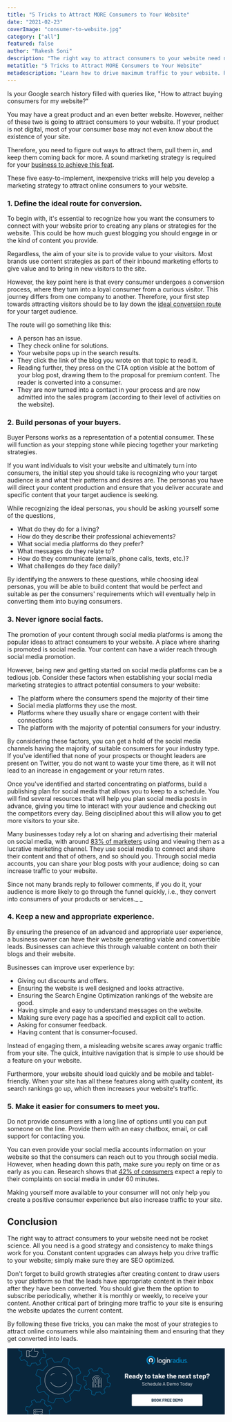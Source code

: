 ```yaml
---
title: "5 Tricks to Attract MORE Consumers to Your Website"
date: "2021-02-23"
coverImage: "consumer-to-website.jpg"
category: ["all"]
featured: false
author: "Rakesh Soni"
description: "The right way to attract consumers to your website need not be rocket science. All you need is a good strategy and consistency to make things work for you. Constant content upgrades can always help you drive traffic to your website; simply make sure they are SEO optimized."
metatitle: "5 Tricks to Attract MORE Consumers to Your Website"
metadescription: "Learn how to drive maximum traffic to your website. Read the best ways to develop a marketing strategy to attract online consumers to your website in 2021."
---
```



Is your Google search history filled with queries like, "How to attract buying consumers for my website?" 

You may have a great product and an even better website. However, neither of these two is going to attract consumers to your website. If your product is not digital, most of your consumer base may not even know about the existence of your site. 

Therefore, you need to figure out ways to attract them, pull them in, and keep them coming back for more. A sound marketing strategy is required for your [business to achieve this feat](https://www.loginradius.com/blog/fuel/2021/01/consumer-experience-b2b-saas/).

These five easy-to-implement, inexpensive tricks will help you develop a marketing strategy to attract online consumers to your website.


### 1. Define the ideal route for conversion.

To begin with, it's essential to recognize how you want the consumers to connect with your website prior to creating any plans or strategies for the website. This could be how much guest blogging you should engage in or the kind of content you provide. 

Regardless, the aim of your site is to provide value to your visitors. Most brands use content strategies as part of their inbound marketing efforts to give value and to bring in new visitors to the site. 

However, the key point here is that every consumer undergoes a conversion process, where they turn into a loyal consumer from a curious visitor. This journey differs from one company to another. Therefore, your first step towards attracting visitors should be to lay down the [ideal conversion route](https://www.loginradius.com/blog/fuel/2021/01/sign-up-tips-conversion-rate/) for your target audience.

The route will go something like this:



*   A person has an issue.
*   They check online for solutions.
*   Your website pops up in the search results.
*   They click the link of the blog you wrote on that topic to read it. 
*   Reading further, they press on the CTA option visible at the bottom of your blog post, drawing them to the proposal for premium content. The reader is converted into a consumer. 
*   They are now turned into a contact in your process and are now admitted into the sales program (according to their level of activities on the website).

 


### 2. Build personas of your buyers.

Buyer Persons works as a representation of a potential consumer. These will function as your stepping stone while piecing together your marketing strategies.

If you want individuals to visit your website and ultimately turn into consumers, the initial step you should take is recognizing who your target audience is and what their patterns and desires are. The personas you have will direct your content production and ensure that you deliver accurate and specific content that your target audience is seeking.

While recognizing the ideal personas, you should be asking yourself some of the questions, 



*   What do they do for a living?
*   How do they describe their professional achievements?
*   What social media platforms do they prefer?
*   What messages do they relate to?
*   How do they communicate (emails, phone calls, texts, etc.)?
*   What challenges do they face daily?

By identifying the answers to these questions, while choosing ideal personas, you will be able to build content that would be perfect and suitable as per the consumers' requirements which will eventually help in converting them into buying consumers.


### 3. Never ignore social facts.

The promotion of your content through social media platforms is among the popular ideas to attract consumers to your website. A place where sharing is promoted is social media. Your content can have a wider reach through social media promotion.

However, being new and getting started on social media platforms can be a tedious job. Consider these factors when establishing your social media marketing strategies to attract potential consumers to your website:



*   The platform where the consumers spend the majority of their time
*   Social media platforms they use the most.
*   Platforms where they usually share or engage content with their connections
*   The platform with the majority of potential consumers for your industry.

By considering these factors, you can get a hold of the social media channels having the majority of suitable consumers for your industry type. If you've identified that none of your prospects or thought leaders are present on Twitter, you do not want to waste your time there, as it will not lead to an increase in engagement or your return rates.

Once you've identified and started concentrating on platforms, build a publishing plan for social media that allows you to keep to a schedule. You will find several resources that will help you plan social media posts in advance, giving you time to interact with your audience and checking out the competitors every day. Being disciplined about this will allow you to get more visitors to your site. 

Many businesses today rely a lot on sharing and advertising their material on social media, with around [83% of marketers](https://contentmarketinginstitute.com/wp-content/uploads/2020/09/b2b-2021-research-final.pdf) using and viewing them as a lucrative marketing channel. They use social media to connect and share their content and that of others, and so should you. Through social media accounts, you can share your blog posts with your audience; doing so can increase traffic to your website. 

Since not many brands reply to follower comments, if you do it, your audience is more likely to go through the funnel quickly, i.e., they convert into consumers of your products or services._ _


### 4. Keep a new and appropriate experience.

By ensuring the presence of an advanced and appropriate user experience, a business owner can have their website generating viable and convertible leads. Businesses can achieve this through valuable content on both their blogs and their website.   

Businesses can improve user experience by:



*   Giving out discounts and offers.
*   Ensuring the website is well designed and looks attractive.
*   Ensuring the Search Engine Optimization rankings of the website are good.
*   Having simple and easy to understand messages on the website.
*   Making sure every page has a specified and explicit call to action.
*   Asking for consumer feedback.
*   Having content that is consumer-focused. 

Instead of engaging them, a misleading website scares away organic traffic from your site. The quick, intuitive navigation that is simple to use should be a feature on your website. 

Furthermore, your website should load quickly and be mobile and tablet-friendly. When your site has all these features along with quality content, its search rankings go up, which then increases your website's traffic. 


### 5. Make it easier for consumers to meet you.

Do not provide consumers with a long line of options until you can put someone on the line. Provide them with an easy chatbox, email, or call support for contacting you. 

You can even provide your social media accounts information on your website so that the consumers can reach out to you through social media. However, when heading down this path, make sure you reply on time or as early as you can. Research shows that [42% of consumers](https://www.convinceandconvert.com/social-media-research/42-percent-of-consumers-complaining-in-social-media-expect-60-minute-response-time/) expect a reply to their complaints on social media in under 60 minutes. 

Making yourself more available to your consumer will not only help you create a positive consumer experience but also increase traffic to your site. 


## Conclusion

The right way to attract consumers to your website need not be rocket science. All you need is a good strategy and consistency to make things work for you. Constant content upgrades can always help you drive traffic to your website; simply make sure they are SEO optimized. 

Don't forget to build growth strategies after creating content to draw users to your platform so that the leads have appropriate content in their inbox after they have been converted. You should give them the option to subscribe periodically, whether it is monthly or weekly, to receive your content. Another critical part of bringing more traffic to your site is ensuring the website updates the current content.

By following these five tricks, you can make the most of your strategies to attract online consumers while also maintaining them and ensuring that they get converted into leads.

[![book-a-demo-loginradius](../../assets/book-a-demo-loginradius.png)](https://www.loginradius.com/book-a-demo/)
